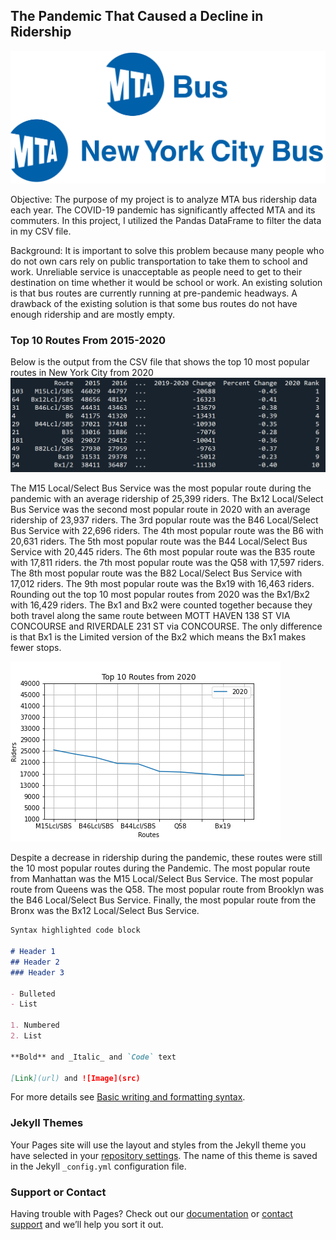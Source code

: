 ## The Pandemic That Caused a Decline in Ridership
![MTA NYCT Bus Logos](./Pictures/mtalogo.png)

Objective: The purpose of my project is to analyze MTA bus ridership data each year. The COVID-19 pandemic has significantly affected MTA and its commuters. In this project, I utilized the Pandas DataFrame to filter the data in my CSV file.

Background: It is important to solve this problem because many people who do not own cars rely on public transportation to take them to school and work. Unreliable service is unacceptable as people need to get to their destination on time whether it would be school or work. An existing solution is that bus routes are currently running at pre-pandemic headways. A drawback of the existing solution is that some bus routes do not have enough ridership and are mostly empty.

### Top 10 Routes From 2015-2020

Below is the output from the CSV file that shows the top 10 most popular routes in New York City from 2020
![Popular 2020 Output](./Pictures/popoutput.png)

The M15 Local/Select Bus Service was the most popular route during the pandemic with an average ridership of 25,399 riders. The Bx12 Local/Select Bus Service was the second most popular route in 2020 with an average ridership of 23,937 riders. The 3rd popular route was the B46 Local/Select Bus Service with 22,696 riders. The 4th most popular route was the B6 with 20,631 riders. The 5th most popular route was the B44 Local/Select Bus Service with 20,445 riders. The 6th most popular route was the B35 route with 17,811 riders. the 7th most popular route was the Q58 with 17,597 riders. The 8th most popular route was the B82 Local/Select Bus Service with 17,012 riders. The 9th most popular route was the Bx19 with 16,463 riders. Rounding out the top 10 most popular routes from 2020 was the Bx1/Bx2 with 16,429 riders. The Bx1 and Bx2 were counted together because they both travel along the same route between MOTT HAVEN 138 ST VIA CONCOURSE and RIVERDALE 231 ST via CONCOURSE. The only difference is that Bx1 is the Limited version of the Bx2 which means the Bx1 makes fewer stops.

![Popular 2020 Line Graph](./Pictures/Popular2020.png)

Despite a decrease in ridership during the pandemic, these routes were still the 10 most popular routes during the Pandemic. The most popular route from Manhattan was the M15 Local/Select Bus Service. The most popular route from Queens was the Q58. The most popular route from Brooklyn was the B46 Local/Select Bus Service. Finally, the most popular route from the Bronx was the Bx12 Local/Select Bus Service.

```markdown
Syntax highlighted code block

# Header 1
## Header 2
### Header 3

- Bulleted
- List

1. Numbered
2. List

**Bold** and _Italic_ and `Code` text

[Link](url) and ![Image](src)
```

For more details see [Basic writing and formatting syntax](https://docs.github.com/en/github/writing-on-github/getting-started-with-writing-and-formatting-on-github/basic-writing-and-formatting-syntax).

### Jekyll Themes

Your Pages site will use the layout and styles from the Jekyll theme you have selected in your [repository settings](https://github.com/bl5903/MTAridership/settings/pages). The name of this theme is saved in the Jekyll `_config.yml` configuration file.

### Support or Contact

Having trouble with Pages? Check out our [documentation](https://docs.github.com/categories/github-pages-basics/) or [contact support](https://support.github.com/contact) and we’ll help you sort it out.
